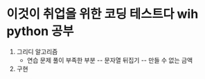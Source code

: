 # 이것이 취업을 위한 코딩 테스트다 wih python 공부
1. 그리디 알고리즘
   - 연습 문제 풀이 부족한 부분
       -- 문자열 뒤집기
       -- 만들 수 없는 금액
3. 구현
